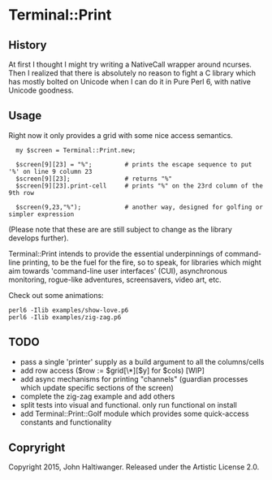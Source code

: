 # Terminal::Print

## History

At first I thought I might try writing a NativeCall wrapper around ncurses. Then I realized that there is absolutely no reason to fight a C library which has mostly bolted on Unicode when I can do it in Pure Perl 6, with native Unicode goodness.

## Usage

Right now it only provides a grid with some nice access semantics.

````
  my $screen = Terminal::Print.new;
  
  $screen[9][23] = "%";         # prints the escape sequence to put '%' on line 9 column 23
  $screen[9][23];               # returns "%"
  $screen[9][23].print-cell     # prints "%" on the 23rd column of the 9th row
  
  $screen(9,23,"%");            # another way, designed for golfing or simpler expression
````

(Please note that these are are still subject to change as the library develops further).

Terminal::Print intends to provide the essential underpinnings of command-line printing, to be the fuel for the fire, so to speak, for libraries which might aim towards 'command-line user interfaces' (CUI), asynchronous monitoring, rogue-like adventures, screensavers, video art, etc.

Check out some animations:
````
perl6 -Ilib examples/show-love.p6
perl6 -Ilib examples/zig-zag.p6
````

## TODO ##

- pass a single 'printer' supply as a build argument to all the columns/cells
- add row access ($row := $grid[\*][$y] for $cols) [WIP]
- add async mechanisms for printing "channels" (guardian processes which update
  specific sections of the screen)
- complete the zig-zag example and add others
- split tests into visual and functional. only run functional on install
- add Terminal::Print::Golf module which provides some quick-access constants and functionality

## Copryright

Copyright 2015, John Haltiwanger. Released under the Artistic License 2.0.
